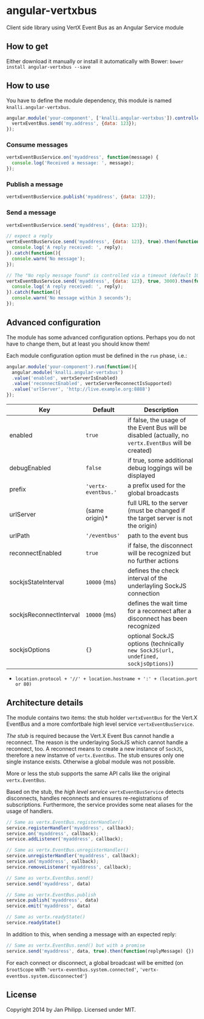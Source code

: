 # angular-vertxbus

Client side library using VertX Event Bus as an Angular Service module

## How to get

Either download it manually or install it automatically with Bower: `bower install angular-vertxbus --save`

## How to use

You have to define the module dependency, this module is named `knalli.angular-vertxbus`.

```javascript
angular.module('your-component', ['knalli.angular-vertxbus']).controller(function(vertxEventBus){
  vertxEventBus.send('my.address', {data: 123});
});
```

### Consume messages

```javascript
vertxEventBusService.on('myaddress', function(message) {
  console.log('Received a message: ', message);
});
```

### Publish a message

```javascript
vertxEventBusService.publish('myaddress', {data: 123});
```

### Send a message

```javascript
vertxEventBusService.send('myaddress', {data: 123});

// expect a reply
vertxEventBusService.send('myaddress', {data: 123}, true).then(function(reply){
  console.log('A reply received: ', reply);
}).catch(function(){
  console.warn('No message');
});

// The "No reply message found" is controlled via a timeout (default 10000ms)
vertxEventBusService.send('myaddress', {data: 123}, true, 3000).then(function(reply){
  console.log('A reply received: ', reply);
}).catch(function(){
  console.warn('No message within 3 seconds');
});
```

## Advanced configuration

The module has some advanced configuration options. Perhaps you do not have to change them, but at least you should know them!

Each module configuration option must be defined in the `run` phase, i.e.:

```javascript
angular.module('your-component').run(function(){
  angular.module('knalli.angular-vertxbus')
  .value('enabled', vertxServerIsEnabled)
  .value('reconnectEnabled', vertxServerReconnectIsSupported)
  .value('urlServer', 'http://live.example.org:8888')
});
```
| Key                     | Default       | Description         |
| ----------------------- | ------------- | ------------------- |
| enabled                 | `true`        | if false, the usage of the Event Bus will be disabled (actually, no `vertx.EventBus` will be created) |
| debugEnabled            | `false`       | if true, some additional debug loggings will be displayed |
| prefix                  | `'vertx-eventbus.'` | a prefix used for the global broadcasts |
| urlServer               | (same origin)\* | full URL to the server (must be changed if the target server is not the origin) |
| urlPath                 | `'/eventbus'` | path to the event bus |
| reconnectEnabled        | `true`        | if false, the disconnect will be recognized but no further actions |
| sockjsStateInterval     | `10000` (ms)  | defines the check interval of the underlayling SockJS connection |
| sockjsReconnectInterval | `10000` (ms)  | defines the wait time for a reconnect after a disconnect has been recognized |
| sockjsOptions           | `{}`          | optional SockJS options (technically `new SockJS(url, undefined, sockjsOptions)`) |

* `location.protocol + '//' + location.hostname + ':' + (location.port or 80)`

## Architecture details

The module contains two items: the stub holder `vertxEventBus` for the Vert.X EventBus and a more comfortbale high level service `vertxEventBusService`.

*The stub* is required because the Vert.X Event Bus cannot handle a reconnect. The reason is the underlaying SockJS which cannot handle a reconnect, too. A reconnect means to create a new instance of `SockJS`, therefore a new instanve of `vertx.EventBus`. The stub ensures only one single instance exists. Otherwise a global module was not possible.

More or less the stub supports the same API calls like the original `vertx.EventBus`.

Based on the stub, the *high level service* `vertxEventBusService` detects disconnects, handles reconnects and ensures re-registrations of subscriptions. Furthermore, the service provides some neat aliases for the usage of handlers.

```javascript
// Same as vertx.EventBus.registerHandler()
service.registerHandler('myaddress', callback);
service.on('myaddress', callback);
service.addListener('myaddress', callback);

// Same as vertx.EventBus.unregisterHandler()
service.unregisterHandler('myaddress', callback);
service.un('myaddress', callback);
service.removeListener('myaddress', callback);

// Same as vertx.EventBus.send()
service.send('myaddress', data)

// Same as vertx.EventBus.publish
service.publish('myaddress', data)
service.emit('myaddress', data)

// Same as vertx.readyState()
service.readyState()
```

In addition to this, when sending a message with an expected reply:

```javascript
// Same as vertx.EventBus.send() but with a promise
service.send('myaddress', data, true).then(function(replyMessage) {})
```

For each connect or disconnect, a global broadcast will be emitted (on `$rootScope` with `'vertx-eventbus.system.connected'`, `'vertx-eventbus.system.disconnected'`)

## License

Copyright 2014 by Jan Philipp. Licensed under MIT.
